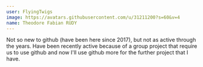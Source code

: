 ```yaml
---
user: FlyingTwigs
image: https://avatars.githubusercontent.com/u/31211200?s=60&v=4
name: Theodore Fabian RUDY
---
```


Not so new to github (have been here since 2017), but not as active through the years. Have been recently active because of a group project that require us to use github and now I'll use github more for the further project that I have. 

